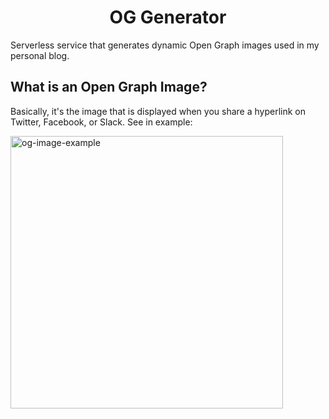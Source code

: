 <h1 align="center">OG Generator</h1>

Serverless service that generates dynamic Open Graph images used in my personal blog.

## What is an Open Graph Image?

Basically, it's the image that is displayed when you share a hyperlink on Twitter, Facebook, or Slack. See in example:

<img width="436" alt="og-image-example" src="https://user-images.githubusercontent.com/20569339/190873818-b0dd1932-4a87-44ba-845d-4f04acfc505a.png">

